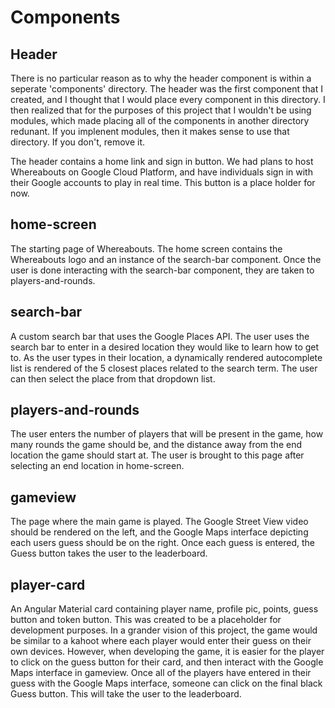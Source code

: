 # Components

## Header 
There is no particular reason as to why the header component is within a seperate 'components' directory. The header was the first component that I created, and I thought that I would place every component in this directory. I then realized that for the purposes of this project that I wouldn't be using modules, which made placing all of the components in another directory redunant. If you implenent modules, then it makes sense to use that directory. If you don't, remove it. 

The header contains a home link and sign in button. We had plans to host Whereabouts on Google Cloud Platform, and have individuals sign in with their Google accounts to play in real time. This button is a place holder for now. 

## home-screen
The starting page of Whereabouts. The home screen contains the Whereabouts logo and an instance of the search-bar component. Once the user is done interacting with the search-bar component, they are taken to players-and-rounds.

## search-bar
A custom search bar that uses the Google Places API. The user uses the search bar to enter in a desired location they would like to learn how to get to. As the user types in their location, a dynamically rendered autocomplete list is rendered of the 5 closest places related to the search term. The user can then select the place from that dropdown list. 

## players-and-rounds
The user enters the number of players that will be present in the game, how many rounds the game should be, and the distance away from the end location the game should start at. The user is brought to this page after selecting an end location in home-screen. 

## gameview
The page where the main game is played. The Google Street View video should be rendered on the left, and the Google Maps interface depicting each users guess should be on the right. Once each guess is entered, the Guess button takes the user to the leaderboard. 

## player-card
An Angular Material card containing player name, profile pic, points, guess button and token button. This was created to be a placeholder for development purposes. In a grander vision of this project, the game would be similar to a kahoot where each player would enter their guess on their own devices. However, when developing the game, it is easier for the player to click on the guess button for their card, and then interact with the Google Maps interface in gameview. Once all of the players have entered in their guess with the Google Maps interface, someone can click on the final black Guess button. This will take the user to the leaderboard. 

##

